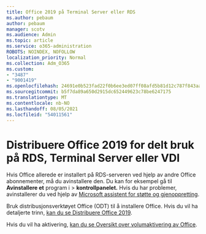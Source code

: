 ```yaml
---
title: Office 2019 på Terminal Server eller RDS
ms.author: pebaum
author: pebaum
manager: scotv
ms.audience: Admin
ms.topic: article
ms.service: o365-administration
ROBOTS: NOINDEX, NOFOLLOW
localization_priority: Normal
ms.collection: Adm_O365
ms.custom:
- "3487"
- "9001419"
ms.openlocfilehash: 24691e0b523fad22f0b6ee3ed07ff08afd5b81d12c787f843aa94c5b6835915b
ms.sourcegitcommit: b5f7da89a650d2915dc652449623c78be6247175
ms.translationtype: MT
ms.contentlocale: nb-NO
ms.lasthandoff: 08/05/2021
ms.locfileid: "54011561"
---
```

# <a name="deploying-office-2019-for-shared-use-on-rds-terminal-server-or-vdi"></a>Distribuere Office 2019 for delt bruk på RDS, Terminal Server eller VDI

Hvis Office allerede er installert på RDS-serveren ved hjelp av andre Office abonnementer, må du avinstallere den. Du kan for eksempel gå til **Avinstallere et** program i  >  **kontrollpanelet.** Hvis du har problemer, avinstallerer du ved hjelp av [Microsoft assistent for støtte og gjenoppretting](https://aka.ms/SARA-OfficeUninstall-Alchemy). 

Bruk distribusjonsverktøyet Office (ODT) til å installere Office. Hvis du vil ha detaljerte trinn, [kan du se Distribuere Office 2019](https://docs.microsoft.com/deployoffice/office2019/deploy).

Hvis du vil ha aktivering, [kan du se Oversikt over volumaktivering av Office](https://docs.microsoft.com/deployoffice/vlactivation/plan-volume-activation-of-office).